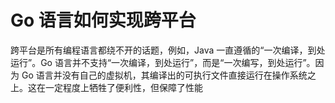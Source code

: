 # Go 语言如何实现跨平台

跨平台是所有编程语言都绕不开的话题，例如，Java 一直遵循的“一次编译，到处运行”。Go 语言并不支持“一次编译，到处运行”，而是“一次编写，到处运行”。因为 Go 语言并没有自己的虚拟机，其编译出的可执行文件直接运行在操作系统之上。这在一定程度上牺牲了便利性，但保障了性能

